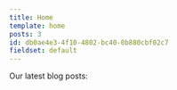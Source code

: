 ```yaml
---
title: Home
template: home
posts: 3
id: db0ae4e3-4f10-4802-bc40-0b880cbf02c7
fieldset: default
---
```

Our latest blog posts:
